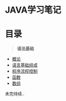 # JAVA学习笔记
# 目录
> **语法基础**
  * [概论](https://github.com/Ansonnnnn/NotesForJava/blob/master/%E8%AF%AD%E6%B3%95%E5%9F%BA%E7%A1%80/1.1%20%E6%A6%82%E8%AE%BA.md)
  * [语言基础组成](https://github.com/Ansonnnnn/NotesForJava/blob/master/%E8%AF%AD%E6%B3%95%E5%9F%BA%E7%A1%80/%E8%AF%AD%E8%A8%80%E5%9F%BA%E7%A1%80%E7%BB%84%E6%88%90.md)
  * [程序流程控制](https://github.com/Ansonnnnn/NotesForJava/blob/master/%E8%AF%AD%E6%B3%95%E5%9F%BA%E7%A1%80/1.3%20%E7%A8%8B%E5%BA%8F%E6%B5%81%E7%A8%8B%E6%8E%A7%E5%88%B6.md)
  * [函数](https://github.com/Ansonnnnn/NotesForJava/blob/master/%E8%AF%AD%E6%B3%95%E5%9F%BA%E7%A1%80/1.4%20%E5%87%BD%E6%95%B0.md)
  * [数组](https://github.com/Ansonnnnn/NotesForJava/blob/master/%E8%AF%AD%E6%B3%95%E5%9F%BA%E7%A1%80/1.5%20%E6%95%B0%E7%BB%84.md)
    
未完待续..


